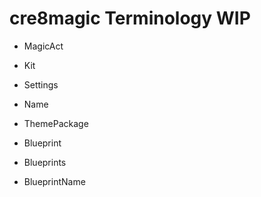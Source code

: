
# cre8magic Terminology WIP

* MagicAct
* Kit

* Settings
* Name
* ThemePackage
* Blueprint
* Blueprints
* BlueprintName

